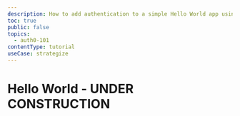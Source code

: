 ```yaml
---
description: How to add authentication to a simple Hello World app using Auth0
toc: true
public: false
topics:
  - auth0-101
contentType: tutorial
useCase: strategize
---
```

# Hello World - UNDER CONSTRUCTION
